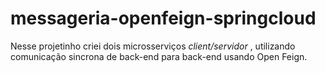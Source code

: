 # messageria-openfeign-springcloud

Nesse projetinho criei dois microsserviços *client/servidor* , utilizando comunicação sincrona de back-end para back-end usando Open Feign.
